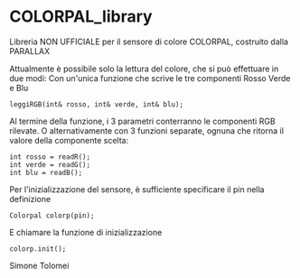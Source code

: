 # COLORPAL_library
Libreria NON UFFICIALE per il sensore di colore COLORPAL, costruito dalla PARALLAX

Attualmente è possibile solo la lettura del colore, che si può effettuare in due modi:
Con un'unica funzione che scrive le tre componenti Rosso Verde e Blu
``` 
leggiRGB(int& rosso, int& verde, int& blu);
```
Al termine della funzione, i 3 parametri conterranno le componenti RGB rilevate.
O alternativamente con 3 funzioni separate, ognuna che ritorna il valore della componente scelta:
``` 
int rosso = readR();
int verde = readG();
int blu = readB();
```
Per l'inizializzazione del sensore, è sufficiente specificare il pin nella definizione
``` 
Colorpal colorp(pin);
```
E chiamare la funzione di inizializzazione
``` 
colorp.init();
```

Simone Tolomei
